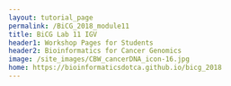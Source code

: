 ```yaml
---
layout: tutorial_page
permalink: /BiCG_2018_module11
title: BiCG Lab 11 IGV
header1: Workshop Pages for Students
header2: Bioinformatics for Cancer Genomics
image: /site_images/CBW_cancerDNA_icon-16.jpg
home: https://bioinformaticsdotca.github.io/bicg_2018
---
```

